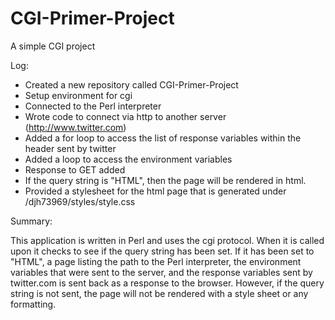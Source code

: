 # CGI-Primer-Project
A simple CGI project

Log:
- Created a new repository called CGI-Primer-Project
- Setup environment for cgi
- Connected to the Perl interpreter
- Wrote code to connect via http to another server (http://www.twitter.com)
- Added a for loop to access the list of response variables within the header sent by twitter
- Added a loop to access the environment variables
- Response to GET added
- If the query string is "HTML", then the page will be rendered in html.
- Provided a stylesheet for the html page that is generated under /djh73969/styles/style.css

Summary:

This application is written in Perl and uses the cgi protocol. When it is called upon it checks to see if the 
query string has been set. If it has been set to "HTML", a page listing the path to the Perl interpreter, the
environment variables that were sent to the server, and the response variables sent by twitter.com is sent back as a
response to the browser. However, if the query string is not sent, the page will not be rendered with a style sheet or 
any formatting.
  
